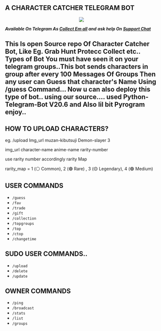 ## A CHARACTER CATCHER TELEGRAM BOT
<p align="center">
  <img src="https://telegra.ph/file/14d693b36bd6f1307704a.jpg"/>
</p>

_**Available On Telegram As 
[Collect Em all](https://t.me/Collect_em_AllBot) and**_
_**ask help On [Support Chat](https://t.me/Collect_em_support)**_

## This Is open Source repo Of Character Catcher Bot, Like Eg. Grab Hunt Protecc Collect etc.. Types of Bot You must have seen it on your telegram groups..This bot sends characters in group after every 100 Messages Of Groups Then any user can Guess that character's Name Using /guess Command... Now u can also deploy this type of bot.. using our source.... used Python-Telegram-Bot V20.6 and Also lil bit Pyrogram enjoy.. 


## HOW TO UPLOAD CHARACTERS?
eg. /upload Img_url muzan-kibutsuji 
Demon-slayer 3

img_url character-name anime-name rarity-number

use rarity number accordingly rarity Map

rarity_map = 1 (⚪️ Common), 2 (🟣 Rare) , 3 (🟡 Legendary), 4 (🟢 Medium)

## USER COMMANDS
- `/guess`
- `/fav`
- `/trade`
- `/gift`
- `/collection`
- `/topgroups`
- `/top`
- `/ctop`
- `/changetime`
  
## SUDO USER COMMANDS..
- `/upload`
- `/delete`
- `/update`

## OWNER COMMANDS
- `/ping`
- `/broadcast `
- `/stats`
- `/list`
- `/groups`

